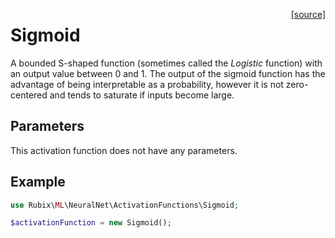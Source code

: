 <span style="float:right;"><a href="https://github.com/RubixML/ML/blob/master/src/NeuralNet/ActivationFunctions/Sigmoid.php">[source]</a></span>

# Sigmoid
A bounded S-shaped function (sometimes called the *Logistic* function) with an output value between 0 and 1. The output of the sigmoid function has the advantage of being interpretable as a probability, however it is not zero-centered and tends to saturate if inputs become large.

## Parameters
This activation function does not have any parameters.

## Example
```php
use Rubix\ML\NeuralNet\ActivationFunctions\Sigmoid;

$activationFunction = new Sigmoid();
```